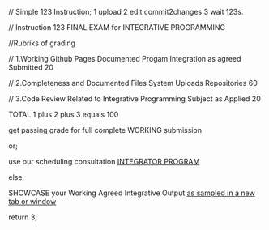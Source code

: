 //  Simple 123 Instruction;  1 upload 2 edit commit2changes 3 wait 123s.

//  Instruction 123 FINAL EXAM for INTEGRATIVE PROGRAMMING
<p> //Rubriks of grading </p>
<p> // 1.Working Github Pages Documented Progam Integration as agreed Submitted   20 </p>
<p> // 2.Completeness and Documented Files System Uploads Repositories            60 </p>
<p> // 3.Code Review Related to Integrative Programming Subject as Applied        20 </p>
<p>  TOTAL 1 plus 2 plus 3 equals                                                100 </p>
<p> get passing grade for full complete WORKING submission </p>
<p> or; </p>
<p> use our scheduling consultation <a href="https://calendly.com/armadeloibm/grade-consultation-with-nu-scholars"> INTEGRATOR PROGRAM </a> </p>
<p> else; </p>
<p> SHOWCASE your Working Agreed Integrative Output <a href="https://armadelo99-ibm-developer.github.io/simple_youtube1/" target="_blank"> as sampled in a new tab or window</a></p>
<p> return 3; </p> 


